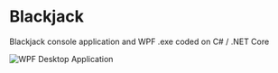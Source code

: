 # Blackjack
Blackjack console application and WPF .exe coded on C# / .NET Core

![WPF Desktop Application](blackjackwpf/Blackjack.png)
